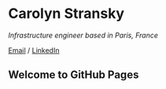 # Carolyn Stransky

_Infrastructure engineer based in Paris, France_ <br>

[Email](mailto:hello@handisyde.com) / [LinkedIn](www.linkedin.com/in/handisyde/)
## Welcome to GitHub Pages


